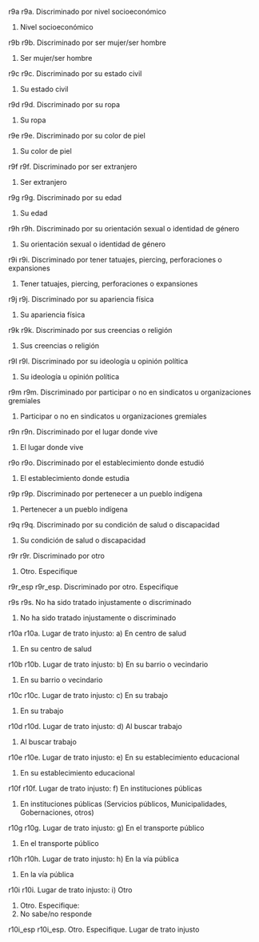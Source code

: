 r9a	r9a. Discriminado por nivel socioeconómico

1. Nivel socioeconómico


r9b	r9b. Discriminado por ser mujer/ser hombre

1. Ser mujer/ser hombre


r9c	r9c. Discriminado por su estado civil

1. Su estado civil


r9d	r9d. Discriminado por su ropa

1. Su ropa


r9e	r9e. Discriminado por su color de piel

1. Su color de piel


r9f	r9f. Discriminado por ser extranjero

1. Ser extranjero


r9g	r9g. Discriminado por su edad

1. Su edad


r9h	r9h. Discriminado por su orientación sexual o identidad de género

1. Su orientación sexual o identidad de género


r9i	r9i. Discriminado por tener tatuajes, piercing, perforaciones o
expansiones

1. Tener tatuajes, piercing, perforaciones o expansiones


r9j	r9j. Discriminado por su apariencia física

1. Su apariencia física


r9k	r9k. Discriminado por sus creencias o religión

1. Sus creencias o religión


r9l	r9l. Discriminado por su ideología u opinión política

1. Su ideología u opinión política


r9m	r9m. Discriminado por participar o no en sindicatos u organizaciones gremiales

1. Participar o no en sindicatos u organizaciones gremiales

r9n	r9n. Discriminado por el lugar donde vive

1. El lugar donde vive


r9o	r9o. Discriminado por el establecimiento donde estudió

1. El establecimiento donde estudia


r9p	r9p. Discriminado por pertenecer a un pueblo indígena

1. Pertenecer a un pueblo indígena


r9q	r9q. Discriminado por su condición de salud o discapacidad

1. Su condición de salud o discapacidad


r9r	r9r. Discriminado por otro

1. Otro. Especifique


r9r_esp	r9r_esp. Discriminado por otro. Especifique


r9s	r9s. No ha sido tratado injustamente o discriminado

1. No ha sido tratado injustamente o discriminado


r10a	r10a. Lugar de trato injusto: a) En centro de salud

1. En su centro de salud


r10b	r10b. Lugar de trato injusto: b) En su barrio o vecindario

1. En su barrio o vecindario


r10c	r10c. Lugar de trato injusto: c)  En su trabajo

1. En su trabajo


r10d	r10d. Lugar de trato injusto: d) Al buscar trabajo

1. Al buscar trabajo


r10e	r10e. Lugar de trato injusto: e) En su establecimiento educacional

1. En su establecimiento educacional


r10f	r10f. Lugar de trato injusto: f) En instituciones públicas

1. En instituciones públicas (Servicios públicos, Municipalidades, Gobernaciones,
otros)


r10g	r10g. Lugar de trato injusto: g) En el transporte público

1. En el transporte público


r10h	r10h. Lugar de trato injusto: h) En la vía pública

1. En la vía pública


r10i	r10i. Lugar de trato injusto: i) Otro

1. Otro. Especifique:
9. No sabe/no responde


r10i_esp	r10i_esp. Otro. Especifique. Lugar de trato injusto
